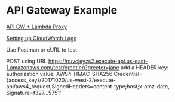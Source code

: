 # API Gateway Example
[API GW + Lambda Proxy](https://docs.aws.amazon.com/apigateway/latest/developerguide/set-up-lambda-proxy-integrations.html
)

[Setting up CloudWatch Logs](https://docs.aws.amazon.com/apigateway/latest/developerguide/http-api-logging.html)

Use Postman or cURL to test:

POST using URL https://puvcjeyzs2.execute-api.us-east-1.amazonaws.com/test/greeting?greeter=jane
add a HEADER
key: authorization
value: AWS4-HMAC-SHA256 Credential={access_key}/20171020/us-west-2/execute-api/aws4_request,SignedHeaders=content-type;host;x-amz-date, Signature=f327...5751'


